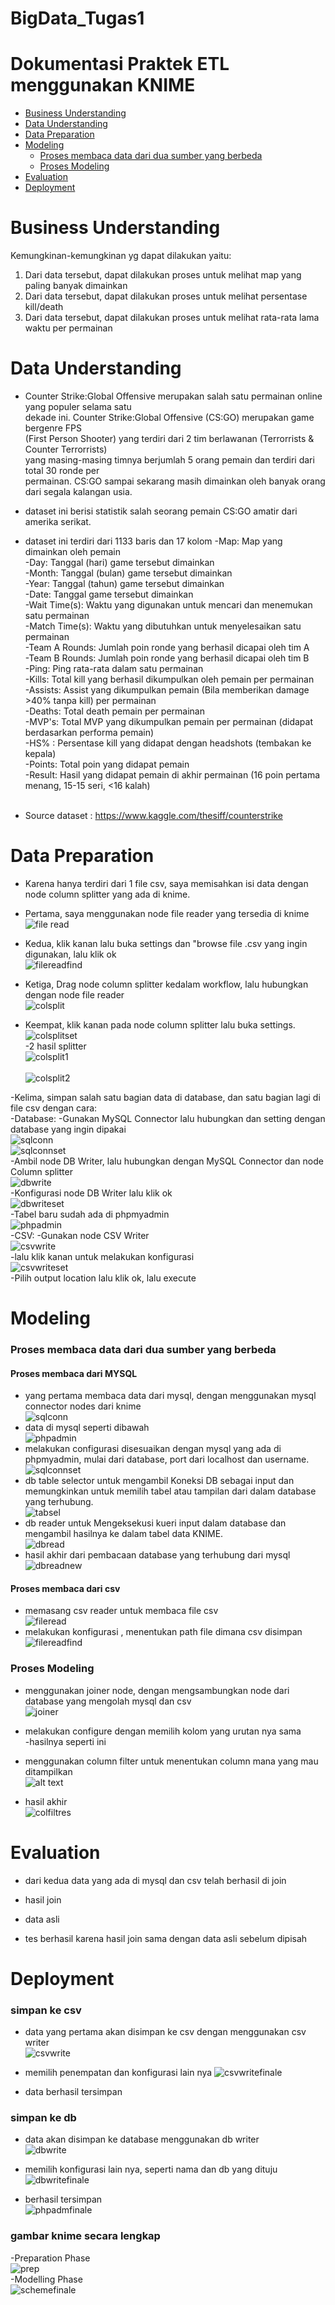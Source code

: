 # BigData_Tugas1

# Dokumentasi Praktek ETL menggunakan KNIME

* [Business Understanding](https://github.com/wisnugroho28/BigData_Tugas1/blob/master/tugas1/README.md#business-understanding)<br/>
* [Data Understanding](https://github.com/wisnugroho28/BigData_Tugas1/master/tugas1/README.md#data-understanding)<br/>
* [Data Preparation](https://github.com/wisnugroho28/BigData_Tugas1/blob/master/tugas1/README.md#data-preparation)<br/>
* [Modeling](https://github.com/wisnugroho28/BigData_Tugas1/blob/master/tugas1/README.md#modeling)<br/>
  - [Proses membaca data dari dua sumber yang berbeda](https://github.com/wisnugroho28/BigData_Tugas1/blob/master/tugas1/README.md#proses-membaca-data-dari-dua-sumber-yang-berbeda)<br/>
  - [Proses Modeling](https://github.com/wisnugroho28/BigData_Tugas1/blob/master/tugas1/README.md#proses-modeling)<br/>
* [Evaluation](https://github.com/wisnugroho28/BigData_Tugas1/blob/master/tugas1/README.md#evaluation)<br/>
* [Deployment](https://github.com/wisnugroho28/BigData_Tugas1/blob/master/tugas1/README.md#deployment)<br/>

# Business Understanding
Kemungkinan-kemungkinan yg dapat dilakukan yaitu:
1. Dari data tersebut, dapat dilakukan proses untuk melihat map yang paling banyak dimainkan
2. Dari data tersebut, dapat dilakukan proses untuk melihat persentase kill/death
3. Dari data tersebut, dapat dilakukan proses untuk melihat rata-rata lama waktu per permainan

# Data Understanding

- Counter Strike:Global Offensive merupakan salah satu permainan online yang populer selama satu<br/>
  dekade ini. Counter Strike:Global Offensive (CS:GO) merupakan game bergenre FPS <br/>
  (First Person Shooter) yang terdiri dari 2 tim berlawanan (Terrorrists & Counter Terrorrists) <br/>
  yang masing-masing timnya berjumlah 5 orang pemain dan terdiri dari total 30 ronde per <br/>
  permainan. CS:GO sampai sekarang masih dimainkan oleh banyak orang dari segala kalangan usia.<br/>  
  
- dataset ini berisi statistik salah seorang pemain CS:GO amatir dari amerika serikat.

- dataset ini terdiri dari 1133 baris dan 17 kolom
  -Map: Map yang dimainkan oleh pemain <br/>
  -Day: Tanggal (hari) game tersebut dimainkan<br/>
  -Month: Tanggal (bulan) game tersebut dimainkan<br/>
  -Year: Tanggal (tahun) game tersebut dimainkan<br/>
  -Date: Tanggal game tersebut dimainkan<br/>
  -Wait Time(s): Waktu yang digunakan untuk mencari dan menemukan satu permainan<br/>
  -Match Time(s): Waktu yang dibutuhkan untuk menyelesaikan satu permainan<br/>
  -Team A Rounds: Jumlah poin ronde yang berhasil dicapai oleh tim A<br/>
  -Team B Rounds: Jumlah poin ronde yang berhasil dicapai oleh tim B<br/>
  -Ping: Ping rata-rata dalam satu permainan<br/>
  -Kills: Total kill yang berhasil dikumpulkan oleh pemain per permainan<br/>
  -Assists: Assist yang dikumpulkan pemain (Bila memberikan damage >40% tanpa kill) per permainan<br/>
  -Deaths: Total death pemain per permainan<br/>
  -MVP's: Total MVP yang dikumpulkan pemain per permainan (didapat berdasarkan performa pemain)<br/>
  -HS% : Persentase kill yang didapat dengan headshots (tembakan ke kepala)<br/>
  -Points: Total poin yang didapat pemain<br/>
  -Result: Hasil yang didapat pemain di akhir permainan (16 poin pertama menang, 15-15 seri, <16 kalah)<br/>
  <br/>
- Source dataset : https://www.kaggle.com/thesiff/counterstrike

# Data Preparation
- Karena hanya terdiri dari 1 file csv, saya memisahkan isi data dengan node column splitter yang ada di knime.
- Pertama, saya menggunakan node file reader yang tersedia di knime<br/>
![file read](https://github.com/wisnugroho28/BigData_Tugas1/blob/master/ssimg/fileread.png "fileread")<br/>

- Kedua, klik kanan lalu buka settings dan "browse file .csv yang ingin digunakan, lalu klik ok<br/>
![filereadfind](https://github.com/wisnugroho28/BigData_Tugas1/blob/master/ssimg/filereadfind.png "filereadfind")<br/>

- Ketiga, Drag node column splitter kedalam workflow, lalu hubungkan dengan node file reader<br/>
![colsplit](https://github.com/wisnugroho28/BigData_Tugas1/blob/master/ssimg/colsplit.png "colsplit")<br/>

- Keempat, klik kanan pada node column splitter lalu buka settings.<br/>
![colsplitset](https://github.com/wisnugroho28/BigData_Tugas1/blob/master/ssimg/colsplitset.png "colsplitset")<br/>
  -2 hasil splitter<br/>
      ![colsplit1](https://github.com/wisnugroho28/BigData_Tugas1/blob/master/ssimg/colsplit1.png "colsplit1")<br/>    
      ![colsplit2](https://github.com/wisnugroho28/BigData_Tugas1/blob/master/ssimg/colsplit2.png "colsplit2")<br/>
 
-Kelima, simpan salah satu bagian data di database, dan satu bagian lagi di file csv dengan cara:<br/>
 -Database:
  -Gunakan MySQL Connector lalu hubungkan dan setting dengan database yang ingin dipakai<br/>
    ![sqlconn](https://github.com/wisnugroho28/BigData_Tugas1/blob/master/ssimg/sqlconn.png "sqlconn")<br/>
    ![sqlconnset](https://github.com/wisnugroho28/BigData_Tugas1/blob/master/ssimg/sqlconnset.png "sqlconnset")<br/>
  -Ambil node DB Writer, lalu hubungkan dengan MySQL Connector dan node Column splitter<br/>
    ![dbwrite](https://github.com/wisnugroho28/BigData_Tugas1/blob/master/ssimg/dbwrite.png "dbwrite")<br/>
  -Konfigurasi node DB Writer lalu klik ok <br/>
    ![dbwriteset](https://github.com/wisnugroho28/BigData_Tugas1/blob/master/ssimg/dbwriteset.png "dbwriteset")<br/>
  -Tabel baru sudah ada di phpmyadmin<br/>
    ![phpadmin](https://github.com/wisnugroho28/BigData_Tugas1/blob/master/ssimg/phpadmin.png "phpadmin")<br/>
 -CSV:
  -Gunakan node CSV Writer<br/>
    ![csvwrite](https://github.com/wisnugroho28/BigData_Tugas1/blob/master/ssimg/csvwrite.png "csvwrite")<br/>
  -lalu klik kanan untuk melakukan konfigurasi<br/>
    ![csvwriteset](https://github.com/wisnugroho28/BigData_Tugas1/blob/master/ssimg/csvwriteset.png "csvwriteset")<br/>
  -Pilih output location lalu klik ok, lalu execute<br/>


# Modeling
### Proses membaca data dari dua sumber yang berbeda
#### Proses membaca dari MYSQL
- yang pertama membaca data dari mysql, dengan menggunakan mysql connector nodes dari knime<br/>
 ![sqlconn](https://github.com/wisnugroho28/BigData_Tugas1/blob/master/ssimg/sqlconn.png "sqlconn")<br/>
- data di mysql seperti dibawah<br/>
 ![phpadmin](https://github.com/wisnugroho28/BigData_Tugas1/blob/master/ssimg/phpadmin.png "phpadmin")<br/>
- melakukan configurasi disesuaikan dengan mysql yang ada di phpmyadmin, mulai dari database, port dari localhost dan username.<br/>
 ![sqlconnset](https://github.com/wisnugroho28/BigData_Tugas1/blob/master/ssimg/sqlconnset.png "sqlconnset")<br/>
- db table selector untuk mengambil Koneksi DB sebagai input dan memungkinkan untuk memilih tabel atau tampilan dari dalam database yang terhubung.<br/>
 ![tabsel](https://github.com/wisnugroho28/BigData_Tugas1/blob/master/ssimg/tabsel.png "tabsel")<br/>
- db reader untuk Mengeksekusi kueri input dalam database dan mengambil hasilnya ke dalam tabel data KNIME.<br/>
 ![dbread](https://github.com/wisnugroho28/BigData_Tugas1/blob/master/ssimg/dbread.png "dbread")<br/>
- hasil akhir dari pembacaan database yang terhubung dari mysql<br/>
 ![dbreadnew](https://github.com/wisnugroho28/BigData_Tugas1/blob/master/ssimg/dbreadnew.png "dbreadnew")<br/>

#### Proses membaca dari csv
- memasang csv reader untuk membaca file csv<br/>
 ![fileread](https://github.com/wisnugroho28/BigData_Tugas1/blob/master/ssimg/fileread.png "fileread")<br/>
- melakukan konfigurasi , menentukan path file dimana csv disimpan<br/>
 ![filereadfind](https://github.com/wisnugroho28/BigData_Tugas1/blob/master/ssimg/filereadfind.png "filereadfind")<br/>


### Proses Modeling
- menggunakan joiner node, dengan mengsambungkan node dari database yang mengolah mysql dan csv<br/>
 ![joiner](https://github.com/wisnugroho28/BigData_Tugas1/blob/master/ssimg/joiner.png "joiner")<br/>
- melakukan configure dengan memilih kolom yang urutan nya sama<br/>
  -hasilnya seperti ini<br/>


- menggunakan column filter untuk menentukan column mana yang mau ditampilkan<br/>
 ![alt text](https://github.com/wisnugroho28/BigData_Tugas1/blob/master/ssimg/colfilt.png "colfilt" ) <br/>
- hasil akhir<br/>
 ![colfiltres](https://github.com/wisnugroho28/BigData_Tugas1/blob/master/ssimg/colfiltres.png "colfiltres")<br/>


# Evaluation

- dari kedua data yang ada di mysql dan csv telah berhasil di join

- hasil join


- data asli 


- tes berhasil karena hasil join sama dengan data asli sebelum dipisah

# Deployment
### simpan ke csv
- data yang pertama akan disimpan ke csv dengan menggunakan csv writer<br/>
![csvwrite](https://github.com/wisnugroho28/BigData_Tugas1/blob/master/ssimg/csvwrite.png "csvwrite")<br/>

- memilih penempatan dan konfigurasi lain nya
![csvwritefinale](https://github.com/wisnugroho28/BigData_Tugas1/blob/master/ssimg/csvwritefinale.png "csvwritefinale")<br/>
 
- data berhasil tersimpan


 ### simpan ke db
- data akan disimpan ke database menggunakan db writer<br/>
![dbwrite](https://github.com/wisnugroho28/BigData_Tugas1/blob/master/ssimg/dbwrite.png "dbwrite")<br/>

- memilih konfigurasi lain nya, seperti nama dan db yang dituju<br/>
![dbwritefinale](https://github.com/wisnugroho28/BigData_Tugas1/blob/master/ssimg/dbwritefinale.png "dbwritefinale")<br/>

- berhasil tersimpan<br/>
![phpadmfinale](https://github.com/wisnugroho28/BigData_Tugas1/blob/master/ssimg/phpadmfinale.png "phpadmfinale")<br/>

 ### gambar knime secara lengkap
-Preparation Phase<br/>
![prep](https://github.com/wisnugroho28/BigData_Tugas1/blob/master/ssimg/prep.png "prep")<br/>
-Modelling Phase<br/>
![schemefinale](https://github.com/wisnugroho28/BigData_Tugas1/blob/master/ssimg/schemefinale.png "schemefinale")<br/>


